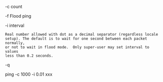 -c      count

-f      Flood ping

-i      interval

    Real number allowed with dot as a decimal separator (regardless locale
    setup). The default is to wait for one second between each packet normally,
    or not to wait in flood mode.  Only super-user may set interval to values
    less than 0.2 seconds.

-q

ping -c 1000 -i 0.01 xxx
